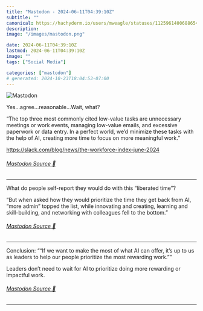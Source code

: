 ```yaml
---
title: "Mastodon - 2024-06-11T04:39:10Z"
subtitle: ""
canonical: https://hachyderm.io/users/mweagle/statuses/112596140068865456
description:
image: "/images/mastodon.png"

date: 2024-06-11T04:39:10Z
lastmod: 2024-06-11T04:39:10Z
image: ""
tags: ["Social Media"]

categories: ["mastodon"]
# generated: 2024-10-23T18:04:53-07:00
---
```

![Mastodon](/images/mastodon.png)

<p>Yes…agree…reasonable…Wait, what?</p><p>“The top three most commonly cited low-value tasks are unnecessary meetings or work events, managing low-value emails, and excessive paperwork or data entry. In a perfect world, we’d minimize these tasks with the help of AI, creating more time to focus on more meaningful work.”</p><p><a href="https://slack.com/blog/news/the-workforce-index-june-2024" target="_blank" rel="nofollow noopener noreferrer" translate="no"><span class="invisible">https://</span><span class="ellipsis">slack.com/blog/news/the-workfo</span><span class="invisible">rce-index-june-2024</span></a></p>


###### [Mastodon Source 🐘](https://hachyderm.io/@mweagle/112596140068865456)

___

<p>What do people self-report they would do with this “liberated time”?</p><p>“But when asked how they would prioritize the time they get back from AI, “more admin” topped the list, while innovating and creating, learning and skill-building, and networking with colleagues fell to the bottom.”</p>


###### [Mastodon Source 🐘](https://hachyderm.io/@mweagle/112596143512795785)

___

<p>Conclusion: ““If we want to make the most of what AI can offer, it’s up to us as leaders to help our people prioritize the most rewarding work.””</p><p>Leaders don’t need to wait for AI to prioritize doing more rewarding or impactful work.</p>


###### [Mastodon Source 🐘](https://hachyderm.io/@mweagle/112596147809784625)

___
